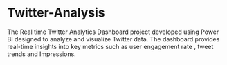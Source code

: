 # Twitter-Analysis
The Real time Twitter Analytics Dashboard project developed using Power BI designed to analyze and visualize Twitter data. The dashboard provides real-time insights into key metrics such as user engagement rate , tweet trends and Impressions.
